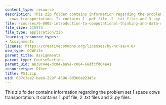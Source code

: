 ```yaml
---
content_type: resource
description: This zip folder contains information regarding the problem set 1 space
  cows transportation. It contains 1 .pdf file, 2 .txt files and 3 .py files.
file: /courses/6-0002-introduction-to-computational-thinking-and-data-science-fall-2016/687c3ee2bee6229f46968d366a92345e_PS1.zip
file_size: 215574
file_type: application/zip
learning_resource_types:
- Assignments
license: https://creativecommons.org/licenses/by-nc-sa/4.0/
ocw_type: OCWFile
parent_title: Assignments
parent_type: CourseSection
parent_uid: a838c44e-dc04-ba9e-c064-66dfcfd64e41
resourcetype: Other
title: PS1.zip
uid: 687c3ee2-bee6-229f-4696-8d366a92345e
---
```

This zip folder contains information regarding the problem set 1 space cows transportation. It contains 1 .pdf file, 2 .txt files and 3 .py files.